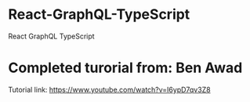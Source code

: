 # React-GraphQL-TypeScript
React GraphQL TypeScript 

# Completed turorial from: Ben Awad
Tutorial link: https://www.youtube.com/watch?v=I6ypD7qv3Z8
